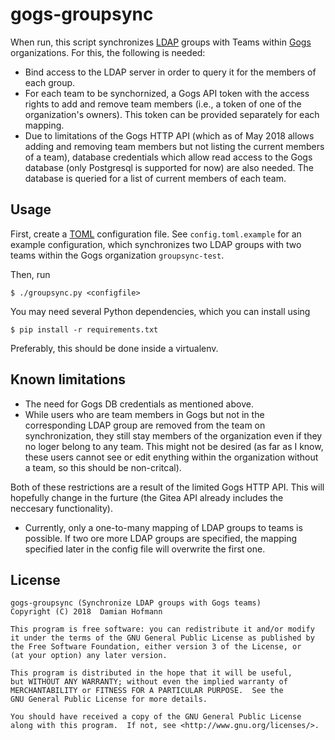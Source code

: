 # gogs-groupsync
When run, this script synchronizes [LDAP](https://en.wikipedia.org/wiki/LDAP) groups with Teams within [Gogs](https://gogs.io) organizations. For this, the following is needed:

* Bind access to the LDAP server in order to query it for the members of each group.
* For each team to be synchornized, a Gogs API token with the access rights to add and remove team members (i.e., a token of one of the organization's owners). This token can be provided separately for each mapping.
* Due to limitations of the Gogs HTTP API (which as of May 2018 allows adding and removing team members but not listing the current members of a team), database credentials which allow read access to the Gogs database (only Postgresql is supported for now) are also needed. The database is queried for a list of current members of each team.

## Usage

First, create a [TOML](https://github.com/toml-lang/toml) configuration file. See `config.toml.example` for an example configuration, which synchronizes two LDAP groups with two teams within the Gogs organization `groupsync-test`.

Then, run

    $ ./groupsync.py <configfile>
    
You may need several Python dependencies, which you can install using

    $ pip install -r requirements.txt
    
Preferably, this should be done inside a virtualenv.

## Known limitations

* The need for Gogs DB credentials as mentioned above.
* While users who are team members in Gogs but not in the corresponding LDAP group are removed from the team on synchronization, they still stay members of the organization even if they no loger belong to any team. This might not be desired (as far as I know, these users cannot see or edit enything within the organization without a team, so this should be non-critcal).

Both of these restrictions are a result of the limited Gogs HTTP API. This will hopefully change in the furture (the Gitea API already includes the neccesary functionality).

* Currently, only a one-to-many mapping of LDAP groups to teams is possible. If two ore more LDAP groups are specified, the mapping specified later in the config file will overwrite the first one.

## License

    gogs-groupsync (Synchronize LDAP groups with Gogs teams)
    Copyright (C) 2018  Damian Hofmann

    This program is free software: you can redistribute it and/or modify
    it under the terms of the GNU General Public License as published by
    the Free Software Foundation, either version 3 of the License, or
    (at your option) any later version.

    This program is distributed in the hope that it will be useful,
    but WITHOUT ANY WARRANTY; without even the implied warranty of
    MERCHANTABILITY or FITNESS FOR A PARTICULAR PURPOSE.  See the
    GNU General Public License for more details.

    You should have received a copy of the GNU General Public License
    along with this program.  If not, see <http://www.gnu.org/licenses/>.
